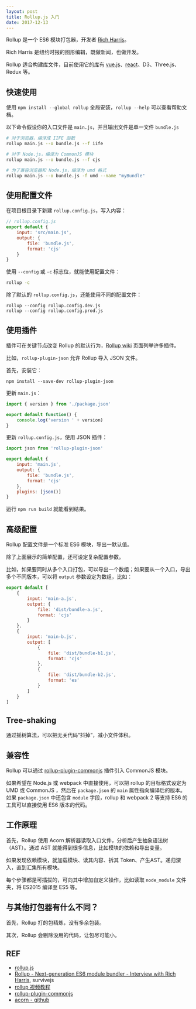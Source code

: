 ```yaml
---
layout: post
title: Rollup.js 入门
date: 2017-12-13
---
```


Rollup 是一个 ES6 模块打包器，开发者 [Rich Harris][rollup-interview]。

Rich Harris 是纽约时报的图形编辑，既做新闻，也做开发。

Rollup 适合构建库文件，目前使用它的库有 [vue.js][vue-rollup]、[react][react-rollup]、D3、Three.js、Redux 等。

## 快速使用

使用 `npm install --global rollup` 全局安装，`rollup --help` 可以查看帮助文档。

以下命令假设你的入口文件是 `main.js`，并且输出文件是单一文件 `bundle.js`

```sh
# 对于浏览器，编译成 IIFE 函数
rollup main.js --o bundle.js --f iife

# 对于 Node.js，编译为 CommonJS 模块
rollup main.js --o bundle.js --f cjs

# 为了兼容浏览器和 Node.js，编译为 umd 格式
rollup main.js --o bundle.js -f umd --name "myBundle"
```

## 使用配置文件

在项目根目录下新建 `rollup.config.js`，写入内容：

```javascript
// rollup.config.js
export default {
    input: 'src/main.js',
    output: {
        file: 'bundle.js',
        format: 'cjs'
    }
}
```

使用 `--config` 或 `-c` 标志位，就能使用配置文件：

```sh
rollup -c
```

除了默认的 `rollup.config.js`，还能使用不同的配置文件：

```
rollup --config rollup.config.dev.js
rollup --config rollup.config.prod.js
```

## 使用插件

插件可在关键节点改变 Rollup 的默认行为，[Rollup wiki][rollup-wiki] 页面列举许多插件。

比如，`rollup-plugin-json` 允许 Rollup 导入 JSON 文件。

首先，安装它：

```
npm install --save-dev rollup-plugin-json
```

更新 `main.js`：

```javascript
import { version } from './package.json'

export default function() {
    console.log('version ' + version)
}
```

更新 `rollup.config.js`，使用 JSON 插件：

```javascript
import json from 'rollup-plugin-json'

export default {
    input: 'main.js',
    output: {
        file: 'bundle.js',
        format: 'cjs'
    },
    plugins: [json()]
}
```

运行 `npm run build` 就能看到结果。

## 高级配置

Rollup 配置文件是一个标准 ES6 模块，导出一默认值。

除了上面展示的简单配置，还可设定复杂配置参数。

比如，如果要同时从多个入口打包，可以导出一个数组；如果要从一个入口，导出多个不同版本，可以将 `output` 参数设定为数组，比如：

```javascript
export default [
    {
        input: 'main-a.js',
        output: {
            file: 'dist/bundle-a.js',
            format: 'cjs'
        }
    },
    {
        input: 'main-b.js',
        output: [
            {
                file: 'dist/bundle-b1.js',
                format: 'cjs'
            },
            {
                file: 'dist/bundle-b2.js',
                format: 'es'
            }
        ]
    }
]
```

## Tree-shaking

通过摇树算法，可以把无关代码“抖掉”，减小文件体积。

## 兼容性

Rollup 可以通过 [rollup-plugin-commonjs][rollup-plugin-commonjs] 插件引入 CommonJS 模块。

如果希望在 Node.js 或 webpack 中直接使用，可以把 rollup 的目标格式设定为 UMD 或 CommonJS ，然后在 `package.json` 的 `main` 属性指向编译后的版本。如果 `package.json` 中还包含 `module` 字段，rollup 和 webpack 2 等支持 ES6 的工具可以直接使用 ES6 版本的代码。

## 工作原理

首先，Rollup 使用 Acorn 解析器读取入口文件，分析后产生抽象语法树（AST）。通过 AST 就能得到很多信息，比如模块的依赖和导出变量。

如果发现依赖模块，就加载模块、读其内容、拆其 Token、产生AST。递归深入，直到汇集所有模块。

每个步骤都是可插拔的，可向其中增加自定义操作，比如读取 `node_module` 文件夹，将 ES2015 编译至 ES5 等。

## 与其他打包器有什么不同？

首先，Rollup 打的包精炼，没有多余包装。

其次，Rollup 会剔除没用的代码，让包尽可能小。

## REF

- [rollup.js][rollup]
- [Rollup - Next-generation ES6 module bundler - Interview with Rich Harris][rollup-interview], survivejs
- [rollup 视频教程][rollup-video]
- [rollup-plugin-commonjs][rollup-plugin-commonjs]
- [acorn - github](https://github.com/ternjs/acorn)

[rollup]: https://rollupjs.org/
[rollup-video]: https://code.lengstorf.com/learn-rollup-js/
[rollup-plugin-commonjs]: https://github.com/rollup/rollup-plugin-commonjs
[vue-rollup]: https://github.com/vuejs/vue/blob/dev/package.json#L16-L24
[react-rollup]: https://github.com/facebook/react/blob/master/package.json#L103
[angular-bazel]: https://github.com/angular/angular/blob/master/docs/BAZEL.md
[rollup-interview]: https://survivejs.com/blog/rollup-interview/
[rollup-wiki]: https://github.com/rollup/rollup/wiki/Plugins